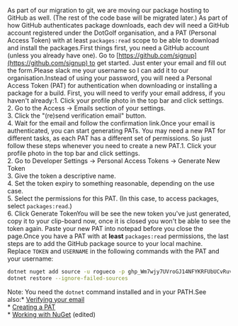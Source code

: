 
As part of our migration to git, we are moving our package hosting to GitHub as well. (The rest of the code base will be migrated later.) As part of how GitHub authenticates package downloads, each dev will need a GitHub account registered under the DotGolf organisation, and a PAT (Personal Access Token) with at least `packages:read` scope to be able to download and install the packages.First things first, you need a GitHub account (unless you already have one). Go to [https://github.com/signup](https://github.com/signup) to get started. Just enter your email and fill out the form.Please slack me your username so I can add it to our organisation.Instead of using your password, you will need a Personal Access Token (PAT) for authentication when downloading or installing a package for a build. First, you will need to verify your email address, if you haven't already:1. Click your profile photo in the top bar and click settings.  
2. Go to the Access -> Emails section of your settings.  
3. Click the "(re)send verification email" button.  
4. Wait for the email and follow the confirmation link.Once your email is authenticated, you can start generating PATs. You may need a new PAT for different tasks, as each PAT has a different set of permissions. So just follow these steps whenever you need to create a new PAT.1. Click your profile photo in the top bar and click settings.  
2. Go to Developer Settings -> Personal Access Tokens -> Generate New Token  
3. Give the token a descriptive name.  
4. Set the token expiry to something reasonable, depending on the use case.  
5. Select the permissions for this PAT. (In this case, to access packages, select `packages:read`.)  
6. Click Generate TokenYou will be see the new token you've just generated, copy it to your clip-board now, once it is closed you won't be able to see the token again. Paste your new PAT into notepad before you close the page.Once you have a PAT with at **least** `packages:read` permissions, the last steps are to add the GitHub package source to your local machine. Replace `TOKEN` and `USERNAME` in the following commands with the PAT and your username:

```bash
dotnet nuget add source -u rogueco -p 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 -n github --store-password-in-clear-text "https://nuget.pkg.github.com/resilientcode/index.json"
dotnet restore --ignore-failed-sources
```

Note: You need the `dotnet` command installed and in your PATH.See also:* [Verifying your email](https://docs.github.com/en/get-started/signing-up-for-github/verifying-your-email-address)  
* [Creating a PAT](https://docs.github.com/en/authentication/keeping-your-account-and-data-secure/creating-a-personal-access-token)  
* [Working with NuGet](https://docs.github.com/en/packages/working-with-a-github-packages-registry/working-with-the-nuget-registry) (edited)